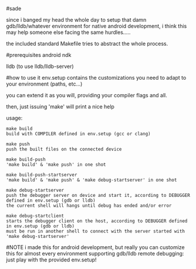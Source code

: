 #sade

since i banged my head the whole day to setup that damn gdb/lldb/whatever environment for native android development,
i think this may help someone else facing the same hurdles.....

the included standard Makefile tries to abstract the whole process.

#prerequisites
android ndk

lldb (to use lldb/lldb-server)

#how to use it
env.setup contains the customizations you need to adapt to your environment (paths, etc...)

you can extend it as you will, providing your compiler flags and all.

then, just issuing 'make' will print a nice help

usage:

	make build
	build with COMPILER defined in env.setup (gcc or clang)

	make push
	push the built files on the connected device

	make build-push
	'make build' & 'make push' in one shot

	make build-push-startserver
	'make build' & 'make push' & 'make debug-startserver' in one shot

	make debug-startserver
	push the debugger server on device and start it, according to DEBUGGER defined in env.setup (gdb or lldb)
	the current shell will hangs until debug has ended and/or error

	make debug-startclient
	starts the debugger client on the host, according to DEBUGGER defined in env.setup (gdb or lldb)
	must be run in another shell to connect with the server started with 'make debug-startserver'

#NOTE
i made this for android development, but really you can customize this for almost every environment supporting gdb/lldb remote debugging: just play with the provided env.setup!
